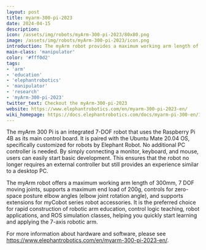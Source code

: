 ```yaml
---
layout: post
title: myarm-300-pi-2023
date: 2024-04-15
description:
icon: /assets/img/robots/myArm-300-pi-2023/80x80.png
image: /assets/img/robots/myArm-300-pi-2023/icon.png
introduction: The myArm robot provides a maximum working arm length of 300 millimeters and 7 degrees of freedom active joints
main-class: 'manipulator'
color: '#fff0d2'
tags:
- 'arm'
- 'education'
- 'elephantrobotics'
- 'manipulator'
- 'research'
- 'myArm-300-pi-2023'
twitter_text: Checkout the myArm-300-pi-2023
website: https://www.elephantrobotics.com/en/myarm-300-pi-2023-en/
wiki_homepage: https://docs.elephantrobotics.com/docs/myarm-pi-300-en/12-ApplicationBaseROS/
---
```


The myArm 300 Pi is an integrated 7-DOF robot that uses the Raspberry Pi 4B as its main control board. It is paired with the Ubuntu Mate 20.04 OS, specifically customized for robots by Elephant Robot. No additional PC controller is needed. By simply connecting a monitor, keyboard, and mouse, users can easily start basic development. This ensures that the robot no longer requires an external controller but still provides an experience similar to a desktop PC.

The myArm robot offers a maximum working arm length of 300mm, 7 DOF moving joints, supports a maximum end load of 200g, controls for zero-space posture elbow angles (elbow joint rotation angle), and supports extensions for myCobot series robot accessories. It is the preferred choice for rapid construction of robotic arm education, control logic teaching, robot applications, and ROS simulation classes, helping you quickly start learning and applying the 7-axis robotic arm.

For more information about hardware and software, please see <https://www.elephantrobotics.com/en/myarm-300-pi-2023-en/>.